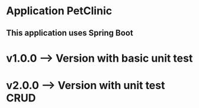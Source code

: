 # Application PetClinic

## This application uses Spring Boot 

# v1.0.0 --> Version with basic unit test

# v2.0.0 --> Version with unit test CRUD